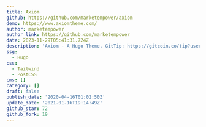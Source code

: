 ```yaml
---
title: Axiom
github: https://github.com/marketempower/axiom
demo: https://www.axiomtheme.com/
author: marketempower
author_link: https://github.com/marketempower
date: 2023-11-29T05:41:31.724Z
description: 'Axiom - A Hugo Theme. GitTip: https://gitcoin.co/tip?username=jhauraw'
ssg:
  - Hugo
css:
  - Tailwind
  - PostCSS
cms: []
category: []
draft: false
publish_date: '2020-04-16T01:02:50Z'
update_date: '2021-01-16T19:14:49Z'
github_star: 72
github_fork: 19
---
```

